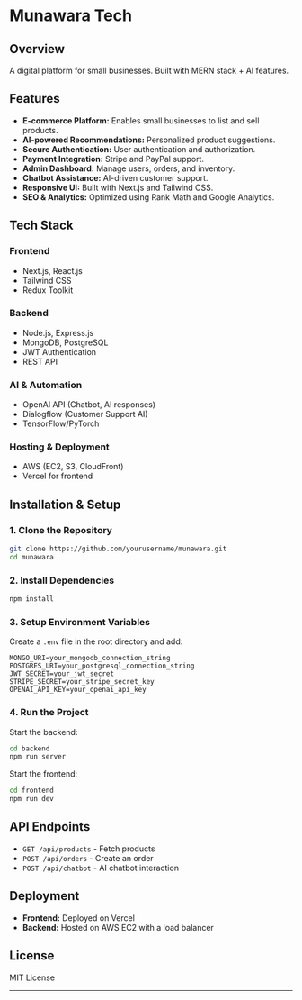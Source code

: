 # Munawara Tech

## Overview
A digital platform for small businesses. Built with MERN stack + AI features.

## Features
- **E-commerce Platform:** Enables small businesses to list and sell products.
- **AI-powered Recommendations:** Personalized product suggestions.
- **Secure Authentication:** User authentication and authorization.
- **Payment Integration:** Stripe and PayPal support.
- **Admin Dashboard:** Manage users, orders, and inventory.
- **Chatbot Assistance:** AI-driven customer support.
- **Responsive UI:** Built with Next.js and Tailwind CSS.
- **SEO & Analytics:** Optimized using Rank Math and Google Analytics.

## Tech Stack
### **Frontend**
- Next.js, React.js
- Tailwind CSS
- Redux Toolkit

### **Backend**
- Node.js, Express.js
- MongoDB, PostgreSQL
- JWT Authentication
- REST API

### **AI & Automation**
- OpenAI API (Chatbot, AI responses)
- Dialogflow (Customer Support AI)
- TensorFlow/PyTorch

### **Hosting & Deployment**
- AWS (EC2, S3, CloudFront)
- Vercel for frontend

## Installation & Setup
### **1. Clone the Repository**
```bash
git clone https://github.com/yourusername/munawara.git
cd munawara
```

### **2. Install Dependencies**
```bash
npm install
```

### **3. Setup Environment Variables**
Create a `.env` file in the root directory and add:
```plaintext
MONGO_URI=your_mongodb_connection_string
POSTGRES_URI=your_postgresql_connection_string
JWT_SECRET=your_jwt_secret
STRIPE_SECRET=your_stripe_secret_key
OPENAI_API_KEY=your_openai_api_key
```

### **4. Run the Project**
Start the backend:
```bash
cd backend
npm run server
```
Start the frontend:
```bash
cd frontend
npm run dev
```

## API Endpoints
- `GET /api/products` - Fetch products
- `POST /api/orders` - Create an order
- `POST /api/chatbot` - AI chatbot interaction

## Deployment
- **Frontend:** Deployed on Vercel
- **Backend:** Hosted on AWS EC2 with a load balancer

## License
MIT License

---